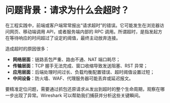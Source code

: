 # 问题背景：请求为什么会超时？

在工程实践中，前端或客户端常常报出“请求超时”的错误。它可能发生在浏览器访问网页、移动端调用 API，或者服务端内部的 RPC 调用。所谓超时，是指发起方在等待响应的时间超过了设定的阈值，最终主动放弃连接。

造成超时的原因很多：

- **网络层面**：链路丢包严重、路由不通、NAT 端口耗尽；
- **传输层面**：TCP 握手无法完成、窗口收缩导致发送阻塞、RST 异常；
- **应用层面**：后端处理时间过长、负载均衡配置错误、超时阈值设置过短；
- **中间设备**：防火墙、WAF、代理服务器可能丢弃或延迟报文。

要精准定位问题，需要通过抓包还原请求从发出到超时的整个生命周期，观察在哪一步出现了异常。Wireshark 可以帮助我们捕获并分析这些关键瞬间。
